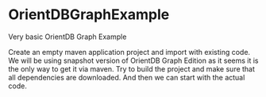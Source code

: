 OrientDBGraphExample
====================

Very basic OrientDB Graph Example


Create an empty maven application project and import with existing code.
We will be using snapshot version of OrientDB Graph Edition as it seems it is the only way to get it via maven.
Try to build the project and make sure that all dependencies are downloaded. And then we can start with the actual code.







